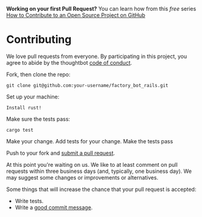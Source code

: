 **Working on your first Pull Request?** You can learn how from this *free* series [How to Contribute to an Open Source Project on GitHub](https://kcd.im/pull-request)

# Contributing

We love pull requests from everyone. By participating in this project, you
agree to abide by the thoughtbot [code of conduct].

[code of conduct]: https://thoughtbot.com/open-source-code-of-conduct

Fork, then clone the repo:

    git clone git@github.com:your-username/factory_bot_rails.git

Set up your machine:

    Install rust!

Make sure the tests pass:

    cargo test

Make your change. Add tests for your change. Make the tests pass

Push to your fork and [submit a pull request][pr].

[pr]: https://github.com/welschmorgan/pgrep/compare/

At this point you're waiting on us. We like to at least comment on pull requests
within three business days (and, typically, one business day). We may suggest
some changes or improvements or alternatives.

Some things that will increase the chance that your pull request is accepted:

* Write tests.
* Write a [good commit message][commit].

[commit]: http://tbaggery.com/2008/04/19/a-note-about-git-commit-messages.html